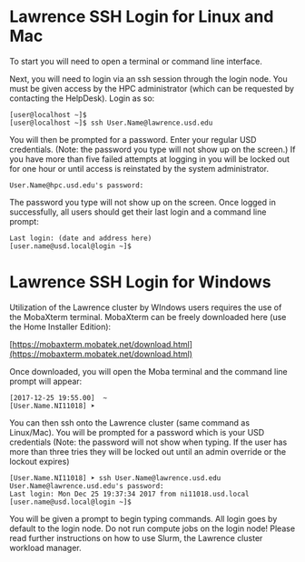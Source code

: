 # Lawrence SSH Login for Linux and Mac

To start you will need to open a terminal or command line interface.

Next, you will need to login via an ssh session through the login node. You must be given access by the HPC administrator \(which can be requested by contacting the HelpDesk\). Login as so:

```
[user@localhost ~]$
[user@localhost ~]$ ssh User.Name@lawrence.usd.edu
```

You will then be prompted for a password. Enter your regular USD credentials. \(Note: the password you type will not show up on the screen.\) If you have more than five failed attempts at logging in you will be locked out for one hour or until access is reinstated by the system administrator.

```
User.Name@hpc.usd.edu's password:
```

The password you type will not show up on the screen. Once logged in successfully, all users should get their last login and a command line prompt:

```
Last login: (date and address here)
[user.name@usd.local@login ~]$
```

# Lawrence SSH Login for Windows

Utilization of the Lawrence cluster by WIndows users requires the use of the MobaXterm terminal. MobaXterm can be freely downloaded here \(use the Home Installer Edition\):

[https://mobaxterm.mobatek.net/download.html](https://mobaxterm.mobatek.net/download.html)

Once downloaded, you will open the Moba terminal and the command line prompt will appear:

```
[2017-12-25 19:55.00]  ~
[User.Name.NI11018] ➤
```

You can then ssh onto the Lawrence cluster \(same command as Linux/Mac\). You will be prompted for a password which is your USD credentials \(Note: the password will not show when typing. If the user has more than three tries they will be locked out until an admin override or the lockout expires\)

```
[User.Name.NI11018] ➤ ssh User.Name@lawrence.usd.edu
User.Name@lawrence.usd.edu's password:
Last login: Mon Dec 25 19:37:34 2017 from ni11018.usd.local
[user.name@usd.local@login ~]$
```

You will be given a prompt to begin typing commands. All login goes by default to the login node. Do not run compute jobs on the login node! Please read further instructions on how to use Slurm, the Lawrence cluster workload manager.

